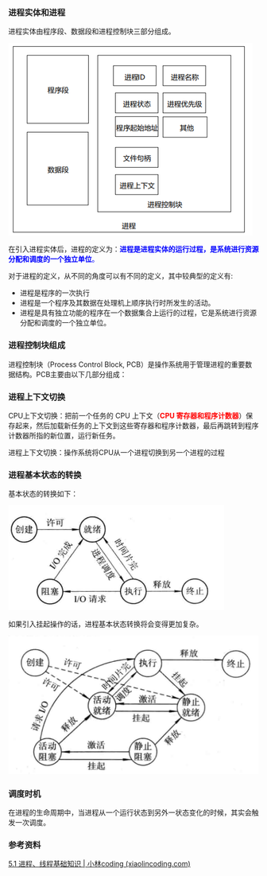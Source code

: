 ### 进程实体和进程

进程实体由程序段、数据段和进程控制块三部分组成。

![image-20240705195258105](images/image-20240705195258105.png)

在引入进程实体后，进程的定义为：<font color="blue">**进程是进程实体的运行过程，是系统进行资源分配和调度的一个独立单位**。</font>

对于进程的定义，从不同的角度可以有不同的定义，其中较典型的定义有:

- 进程是程序的一次执行
- 进程是一个程序及其数据在处理机上顺序执行时所发生的活动。
- 进程是具有独立功能的程序在一个数据集合上运行的过程，它是系统进行资源分配和调度的一个独立单位。





### 进程控制块组成

进程控制块（Process Control Block, PCB）是操作系统用于管理进程的重要数据结构。PCB主要由以下几部分组成：







### 进程上下文切换

CPU上下文切换：把前一个任务的 CPU 上下文（<font color="red">**CPU 寄存器和程序计数器**</font>）保存起来，然后加载新任务的上下文到这些寄存器和程序计数器，最后再跳转到程序计数器所指的新位置，运行新任务。

进程上下文切换：操作系统将CPU从一个进程切换到另一个进程的过程





### 进程基本状态的转换

基本状态的转换如下：

![image-20240717210419781](images/image-20240717210419781.png)

如果引入挂起操作的话，进程基本状态转换将会变得更加复杂。

![image-20240717210553441](images/image-20240717210553441.png)



### 调度时机

在进程的生命周期中，当进程从一个运行状态到另外一状态变化的时候，其实会触发一次调度。





### 参考资料

[5.1 进程、线程基础知识 | 小林coding (xiaolincoding.com)](https://xiaolincoding.com/os/4_process/process_base.html#调度)